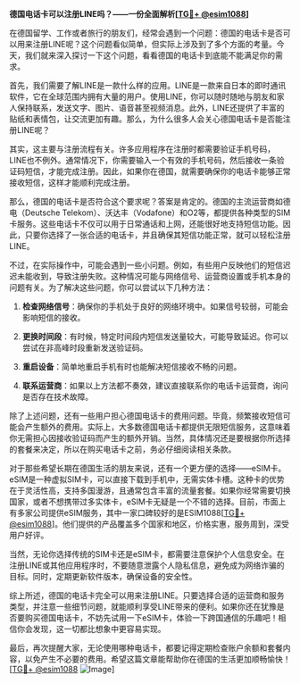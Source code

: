 **德国电话卡可以注册LINE吗？——一份全面解析[[TG💪+ @esim1088](https://t.me/s/esim1088)]**

在德国留学、工作或者旅行的朋友们，经常会遇到一个问题：德国的电话卡是否可以用来注册LINE呢？这个问题看似简单，但实际上涉及到了多个方面的考量。今天，我们就来深入探讨一下这个问题，看看德国的电话卡到底能不能满足你的需求。

首先，我们需要了解LINE是一款什么样的应用。LINE是一款来自日本的即时通讯软件，它在全球范围内拥有大量的用户。使用LINE，你可以随时随地与朋友和家人保持联系，发送文字、图片、语音甚至视频消息。此外，LINE还提供了丰富的贴纸和表情包，让交流更加有趣。那么，为什么很多人会关心德国电话卡是否能注册LINE呢？

其实，这主要与注册流程有关。许多应用程序在注册时都需要验证手机号码，LINE也不例外。通常情况下，你需要输入一个有效的手机号码，然后接收一条验证码短信，才能完成注册。因此，如果你在德国，就需要确保你的电话卡能够正常接收短信，这样才能顺利完成注册。

那么，德国的电话卡是否符合这个要求呢？答案是肯定的。德国的主流运营商如德电（Deutsche Telekom）、沃达丰（Vodafone）和O2等，都提供各种类型的SIM卡服务。这些电话卡不仅可以用于日常通话和上网，还能很好地支持短信功能。因此，只要你选择了一张合适的电话卡，并且确保其短信功能正常，就可以轻松注册LINE。

不过，在实际操作中，可能会遇到一些小问题。例如，有些用户反映他们的短信迟迟未能收到，导致注册失败。这种情况可能与网络信号、运营商设置或手机本身的问题有关。为了解决这些问题，你可以尝试以下几种方法：

1. **检查网络信号**：确保你的手机处于良好的网络环境中。如果信号较弱，可能会影响短信的接收。
   
2. **更换时间段**：有时候，特定时间段内短信发送量较大，可能导致延迟。你可以尝试在非高峰时段重新发送验证码。

3. **重启设备**：简单地重启手机有时也能解决短信接收不畅的问题。

4. **联系运营商**：如果以上方法都不奏效，建议直接联系你的电话卡运营商，询问是否存在技术故障。

除了上述问题，还有一些用户担心德国电话卡的费用问题。毕竟，频繁接收短信可能会产生额外的费用。实际上，大多数德国电话卡都提供无限短信服务，这意味着你无需担心因接收验证码而产生的额外开销。当然，具体情况还是要根据你所选择的套餐来决定，所以在购买电话卡之前，务必仔细阅读相关条款。

对于那些希望长期在德国生活的朋友来说，还有一个更方便的选择——eSIM卡。eSIM是一种虚拟SIM卡，可以直接下载到手机中，无需实体卡槽。这种卡的优势在于灵活性高，支持多国漫游，且通常包含丰富的流量套餐。如果你经常需要切换国家，或者不想携带过多实体卡，eSIM卡无疑是一个不错的选择。目前，市面上有多家公司提供eSIM服务，其中一家口碑较好的是ESIM1088[[TG💪+ @esim1088](https://t.me/s/esim1088)]。他们提供的产品覆盖多个国家和地区，价格实惠，服务周到，深受用户好评。

当然，无论你选择传统的SIM卡还是eSIM卡，都需要注意保护个人信息安全。在注册LINE或其他应用程序时，不要随意泄露个人隐私信息，避免成为网络诈骗的目标。同时，定期更新软件版本，确保设备的安全性。

综上所述，德国的电话卡完全可以用来注册LINE。只要选择合适的运营商和服务类型，并注意一些细节问题，就能顺利享受LINE带来的便利。如果你还在犹豫是否要购买德国电话卡，不妨先试用一下eSIM卡，体验一下跨国通信的乐趣吧！相信你会发现，这一切都比想象中更容易实现。

最后，再次提醒大家，无论使用哪种电话卡，都要记得定期检查账户余额和套餐内容，以免产生不必要的费用。希望这篇文章能帮助你在德国的生活更加顺畅愉快！[[TG💪+ @esim1088](https://t.me/s/esim1088) ![Image](https://i.postimg.cc/4NQfJmqS/Snipaste-2025-05-13-00-14-12.png)]
